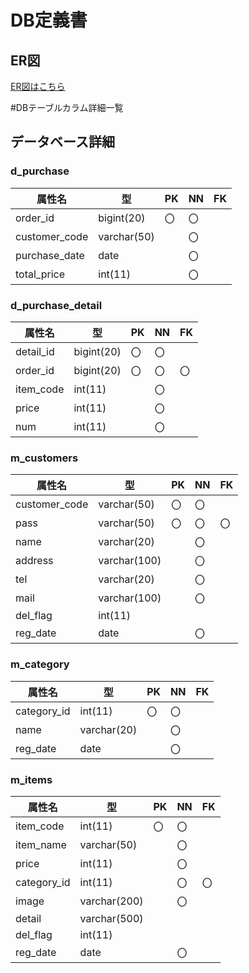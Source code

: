 # DB定義書
## ER図
[ER図はこちら]( https://github.com/Aso2001175/2021sys-design/blob/main/ER.md "ER図はこちら" )

#DBテーブルカラム詳細一覧

## データベース詳細

### d_purchase
|属性名|型|PK|NN|FK|
|------|--|--|--|--|
|order_id|bigint(20)|〇|〇||
|customer_code|varchar(50)||〇| |
|purchase_date|date||〇||
|total_price|int(11)||〇||

### d_purchase_detail
|属性名|型|PK|NN|FK|
|------|--|--|--|--|
|detail_id|bigint(20)|〇|〇||
|order_id|bigint(20)|〇|〇|〇|
|item_code|int(11)||〇| |
|price|int(11)||〇||
|num|int(11)||〇||

### m_customers
|属性名|型|PK|NN|FK|
|------|--|--|--|--|
|customer_code|varchar(50)|〇|〇||
|pass|varchar(50)|〇|〇|〇|
|name|varchar(20)||〇||
|address|varchar(100)||〇||
|tel|varchar(20)||〇||
|mail|varchar(100)||〇||
|del_flag|int(11)||||
|reg_date|date||〇||

### m_category
|属性名|型|PK|NN|FK|
|------|--|--|--|--|
|category_id|int(11)|〇|〇||
|name|varchar(20)||〇||
|reg_date|date||〇||

### m_items
|属性名|型|PK|NN|FK|
|------|--|--|--|--|
|item_code|int(11)|〇|〇||
|item_name|varchar(50)||〇||
|price|int(11)||〇||
|category_id|int(11)||〇|〇|
|image|varchar(200)||〇||
|detail|varchar(500)||||
|del_flag|int(11)||||
|reg_date|date||〇||
